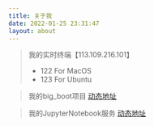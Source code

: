 ```yaml
---
title: 关于我
date: 2022-01-25 23:31:47
layout: about
---
```


> 我的实时终端【113.109.216.101】 
>   - 122 For MacOS 
>   - 123 For Ubuntu

> 我的big_boot项目 [动态地址](113.109.216.101:18999)

> 我的JupyterNotebook服务 [动态地址](113.109.216.101:19000)
